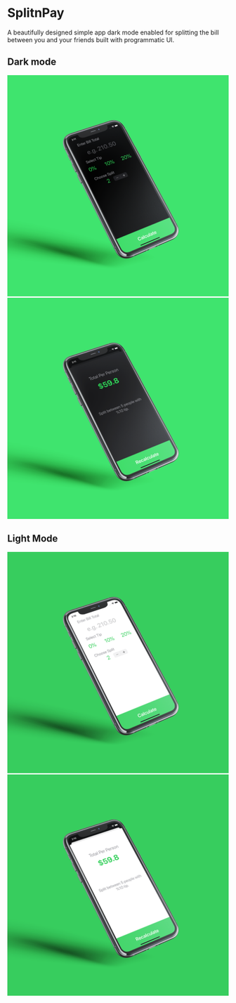 # SplitnPay
A beautifully designed simple app dark mode enabled for splitting the bill between you and your friends built with programmatic UI.

## Dark mode

![first screen mockup](/MockUps/FirstScreen.png)
![second screen mockup](/MockUps/SeconScreen.png)

## Light Mode

![third screen mockup](/MockUps/thirdScreen.png)
![second screen mockup](/MockUps/fourth.png)
